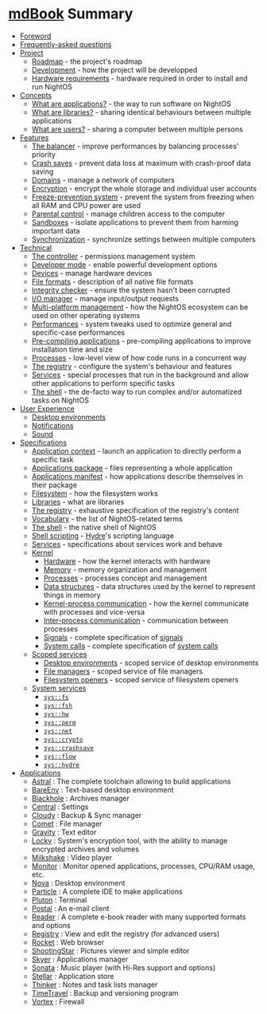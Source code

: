# [mdBook](https://github.com/rust-lang/mdBook) Summary

- [Foreword](FOREWORD.md)
- [Frequently-asked questions](FAQ.md)
- [Project](project/README.md)
  - [Roadmap](project/roadmap.md) - the project's roadmap
  - [Development](project/development.md) - how the project will be developped
  - [Hardware requirements](project/hw-requirements.md) - hardware required in order to install and run NightOS
- [Concepts](concepts/README.md)
  - [What are applications?](concepts/applications.md) - the way to run software on NightOS
  - [What are libraries?](concepts/libraries.md) - sharing identical behaviours between multiple applications
  - [What are users?](concepts/users.md) - sharing a computer between multiple persons
- [Features](features/README.md)
  - [The balancer](features/balancer.md) - improve performances by balancing processes' priority
  - [Crash saves](features/crash-saves.md) - prevent data loss at maximum with crash-proof data saving
  - [Domains](features/domains.md) - manage a network of computers
  - [Encryption](features/encryption.md) - encrypt the whole storage and individual user accounts
  - [Freeze-prevention system](features/freeze-prevention.md) - prevent the system from freezing when all RAM and CPU power are used
  - [Parental control](features/parental-control.md) - manage children access to the computer
  - [Sandboxes](features/sandboxes.md) - isolate applications to prevent them from harming important data
  - [Synchronization](features/synchronization.md) - synchronize settings between multiple computers
- [Technical](technical/README.md)
  - [The controller](technical/controller.md) - permissions management system
  - [Developer mode](technical/dev-mode.md) - enable powerful development options
  - [Devices](technical/devices.md) - manage hardware devices
  - [File formats](technical/file-formats.md) - description of all native file formats
  - [Integrity checker](technical/integrity-checker.md) - ensure the system hasn't been corrupted
  - [I/O manager](technical/io-manager.md) - manage input/output requests
  - [Multi-platform management](technical/multi-platform.md) - how the NightOS ecosystem can be used on other operating systems
  - [Performances](technical/performances.md) - system tweaks used to optimize general and specific-case performances
  - [Pre-compiling applications](technical/pre-compiling.md) - pre-compiling applications to improve installation time and size
  - [Processes](technical/processes.md) - low-level view of how code runs in a concurrent way
  - [The registry](technical/registry.md) - configure the system's behaviour and features
  - [Services](technical/services.md) - special processes that run in the background and allow other applications to perform specific tasks
  - [The shell](technical/shell.md) - the de-facto way to run complex and/or automatized tasks on NightOS
- [User Experience](ux/README.md)
  - [Desktop environments](ux/desktop-environment.md)
  - [Notifications](ux/notifications.md)
  - [Sound](ux/sound.md)
- [Specifications](specs/README.md)
  - [Application context](specs/applications/context.md) - launch an application to directly perform a specific task
  - [Applications package](specs/applications/package.md) - files representing a whole application
  - [Applications manifest](specs/applications/manifest.md) - how applications describe themselves in their package
  - [Filesystem](specs/filesystem.md) - how the filesystem works
  - [Libraries](specs/libraries.md) - what are libraries
  - [The registry](specs/registry.md) - exhaustive specification of the registry's content
  - [Vocabulary](specs/vocabulary.md) - the list of NightOS-related terms
  - [The shell](specs/shell.md) - the native shell of NightOS
  - [Shell scripting](specs/shell-scripting.md) - [Hydre](technical/shell.md)'s scripting language
  - [Services](specs/services.md) - specifications about services work and behave
  - [Kernel](specs/kernel/README.md)
    - [Hardware](specs/kernel/hardware.md) - how the kernel interacts with hardware
    - [Memory](specs/kernel/memory.md) - memory organization and management
    - [Processes](specs/kernel/processes.md) - processes concept and management
    - [Data structures](specs/kernel/data-structures.md) - data structures used by the kernel to represent things in memory
    - [Kernel-process communication](specs/kernel/kpc.md) - how the kernel communicate with processes and vice-versa
    - [Inter-process communication](specs/kernel/ipc.md) - communication between processes
    - [Signals](specs/kernel/signals.md) - complete specification of [signals](specs/kernel/kpc.md)
    - [System calls](specs/kernel/syscalls.md) - complete specification of [system calls](specs/kernel/kpc.md)
  - [Scoped services](specs/scoped-services/README.md)
    - [Desktop environments](specs/scoped-services/desktop-environments.md) - scoped service of desktop environments
    - [File managers](specs/scoped-services/file-managers.md) - scoped service of file managers
    - [Filesystem openers](specs/scoped-services/filesystem-openers.md) - scoped service of filesystem openers
  - [System services](specs/system-services/README.md)
    - [`sys::fs`](specs/system-services/fs.md)
    - [`sys::fsh`](specs/system-services/fsh.md)
    - [`sys::hw`](specs/system-services/hw.md)
    - [`sys::perm`](specs/system-services/perm.md)
    - [`sys::net`](specs/system-services/net.md)
    - [`sys::crypto`](specs/system-services/crypto.md)
    - [`sys::crashsave`](specs/system-services/crashsave.md)
    - [`sys::flow`](specs/system-services/flow.md)
    - [`sys::hydre`](specs/system-services/hydre.md)
- [Applications](applications/README.md)
    - [Astral](applications/Astral.md) : The complete toolchain allowing to build applications
    - [BareEnv](applications/BareEnv.md) : Text-based desktop environment
    - [Blackhole](applications/Blackhole.md) : Archives manager
    - [Central](applications/Central.md) : Settings
    - [Cloudy](applications/Cloudy.md) : Backup & Sync manager
    - [Comet](applications/Comet.md) : File manager
    - [Gravity](applications/Gravity.md) : Text editor
    - [Locky](applications/Locky.md) : System's encryption tool, with the ability to manage encrypted archives and volumes
    - [Milkshake](applications/Milkshake.md) : Video player
    - [Monitor](applications/Monitor.md) : Monitor opened applications, processes, CPU/RAM usage, etc.
    - [Nova](applications/Nova.md) : Desktop environment
    - [Particle](applications/Particle.md) : A complete IDE to make applications
    - [Pluton](applications/Pluton.md) : Terminal
    - [Postal](applications/Postal.md) : An e-mail client
    - [Reader](applications/Reader.md) : A complete e-book reader with many supported formats and options
    - [Registry](applications/Registry.md) : View and edit the registry (for advanced users)
    - [Rocket](applications/Rocket.md) : Web browser
    - [ShootingStar](applications/ShootingStar.md) : Pictures viewer and simple editor
    - [Skyer](applications/Skyer.md) : Applications manager
    - [Sonata](applications/Sonata.md) : Music player (with Hi-Res support and options)
    - [Stellar](applications/Stellar.md) : Application store
    - [Thinker](applications/Thinker.md) : Notes and task lists manager
    - [TimeTravel](applications/TimeTravel.md) : Backup and versioning program
    - [Vortex](applications/Vortex.md) : Firewall